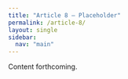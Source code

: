 ```yaml
---
title: "Article 8 – Placeholder"
permalink: /article-8/
layout: single
sidebar:
  nav: "main"
---
```


Content forthcoming.
